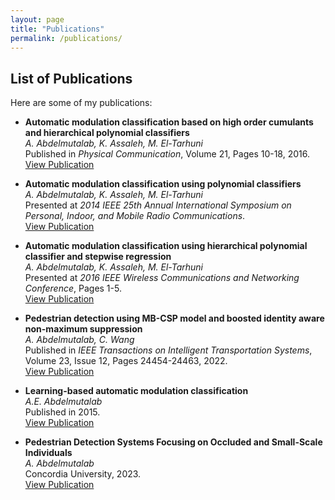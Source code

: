 ```yaml
---
layout: page
title: "Publications"
permalink: /publications/
---
```


## List of Publications
Here are some of my publications:

- **Automatic modulation classification based on high order cumulants and hierarchical polynomial classifiers**  
  *A. Abdelmutalab, K. Assaleh, M. El-Tarhuni*  
  Published in *Physical Communication*, Volume 21, Pages 10-18, 2016.  
  [View Publication](https://scholar.google.com/citations?view_op=view_citation&hl=en&user=yfD8PpEAAAAJ&citation_for_view=yfD8PpEAAAAJ:d1gkVwhDpl0C)


- **Automatic modulation classification using polynomial classifiers**  
  *A. Abdelmutalab, K. Assaleh, M. El-Tarhuni*  
  Presented at *2014 IEEE 25th Annual International Symposium on Personal, Indoor, and Mobile Radio Communications*.  
  [View Publication](https://scholar.google.com/citations?view_op=view_citation&hl=en&user=yfD8PpEAAAAJ&citation_for_view=yfD8PpEAAAAJ:u5HHmVD_uO8C)

- **Automatic modulation classification using hierarchical polynomial classifier and stepwise regression**  
  *A. Abdelmutalab, K. Assaleh, M. El-Tarhuni*  
  Presented at *2016 IEEE Wireless Communications and Networking Conference*, Pages 1-5.  
  [View Publication](https://scholar.google.com/citations?view_op=view_citation&hl=en&user=yfD8PpEAAAAJ&citation_for_view=yfD8PpEAAAAJ:9yKSN-GCB0IC)

- **Pedestrian detection using MB-CSP model and boosted identity aware non-maximum suppression**  
  *A. Abdelmutalab, C. Wang*  
  Published in *IEEE Transactions on Intelligent Transportation Systems*, Volume 23, Issue 12, Pages 24454-24463, 2022.  
  [View Publication](https://scholar.google.com/citations?view_op=view_citation&hl=en&user=yfD8PpEAAAAJ&citation_for_view=yfD8PpEAAAAJ:2osOgNQ5qMEC)

- **Learning-based automatic modulation classification**  
  *A.E. Abdelmutalab*  
  Published in 2015.  
  [View Publication](https://scholar.google.com/citations?view_op=view_citation&hl=en&user=yfD8PpEAAAAJ&citation_for_view=yfD8PpEAAAAJ:u-x6o8ySG0sC)

- **Pedestrian Detection Systems Focusing on Occluded and Small-Scale Individuals**  
  *A. Abdelmutalab*  
  Concordia University, 2023.  
  [View Publication](https://scholar.google.com/citations?view_op=view_citation&hl=en&user=yfD8PpEAAAAJ&citation_for_view=yfD8PpEAAAAJ:qjMakFHDy7sC)
